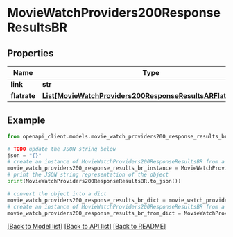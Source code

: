 # MovieWatchProviders200ResponseResultsBR


## Properties

Name | Type | Description | Notes
------------ | ------------- | ------------- | -------------
**link** | **str** |  | [optional] 
**flatrate** | [**List[MovieWatchProviders200ResponseResultsARFlatrateInner]**](MovieWatchProviders200ResponseResultsARFlatrateInner.md) |  | [optional] 

## Example

```python
from openapi_client.models.movie_watch_providers200_response_results_br import MovieWatchProviders200ResponseResultsBR

# TODO update the JSON string below
json = "{}"
# create an instance of MovieWatchProviders200ResponseResultsBR from a JSON string
movie_watch_providers200_response_results_br_instance = MovieWatchProviders200ResponseResultsBR.from_json(json)
# print the JSON string representation of the object
print(MovieWatchProviders200ResponseResultsBR.to_json())

# convert the object into a dict
movie_watch_providers200_response_results_br_dict = movie_watch_providers200_response_results_br_instance.to_dict()
# create an instance of MovieWatchProviders200ResponseResultsBR from a dict
movie_watch_providers200_response_results_br_from_dict = MovieWatchProviders200ResponseResultsBR.from_dict(movie_watch_providers200_response_results_br_dict)
```
[[Back to Model list]](../README.md#documentation-for-models) [[Back to API list]](../README.md#documentation-for-api-endpoints) [[Back to README]](../README.md)


